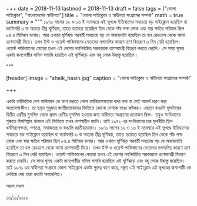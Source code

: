 +++
date = 2018-11-13
lastmod = 2018-11-13
draft = false
tags = ["ভোলা সাইক্লোন", "বাংলাদেশের স্বাধীনতা"]
title = "ভোলা সাইক্লোন ও স্বাধীনতা সংগ্রামের সম্পর্ক"
math = true
summary = """
১৯৭০ সালের ১২ ও ১৩ ই নভেম্বরে এই ভূখণ্ডে ইতিহাসের সবচেয়ে বড় সাইক্লোন হয়েছিল যা ক্যাটাগরি ৩ বা অত্যন্ত তীব্র ঘূর্ণিঝড়, তাতে হতাহত হয়েছিল তিন থেকে পাঁচ লক্ষ লোক এবং যার ক্ষতির পরিমান ছিল ৮৪.৪ মিলিয়ন ডলার। আর এখানে ঘূর্ণিঝড় পরবর্তী সবচেয়ে বড় যে অবহেলাটা হয়েছিল তা হল রেডক্রস থেকে আসা ত্রাণসামগ্রী নিয়ে। তখন ইস্ট ও ওয়েস্ট পাকিস্তানের নেতাদের দলাদলির কারণে ত্রাণ বিতরণে ৩ দিন দেরি হয়েছিল। ওয়েস্ট পাকিস্তানের নেতারা তখন এই দেশের নবনির্বাচিত সরকারকে ত্রাণসামগ্রী বিতরণ করতে দেয়নি। সে সময় ঘুমন্ত একটা জনগোষ্ঠীর সলিল সমাধি হয়েছিল এই ঘূর্ণিঝড়ে এবং বহু লোক উদ্বাস্তু হয়েছিল। 

"""

[header]
image = "sheik_hasin.jpg"
caption = "ভোলা সাইক্লোন ও স্বাধীনতা সংগ্রামের সম্পর্ক"

+++

একটা ধর্মভিত্তিক দেশ পাকিস্তান কে ভাগ করতে গেলে ধর্মনিরপেক্ষতার কথা বলা বা সেই আদর্শ ধারণ করা অত্যাবশ্যকীও। তা ছাড়া শুধুমাত্র জাতীয়তাবাদের ভিত্তিতে কোনো দেশকে ভাঙা কষ্টকর। এছাড়া বাঙালি মুসলিমের দ্বিতীয় শ্রেণীর মুসলিম থেকে প্রথম শ্রেণীর মুসলিম হওয়ার জন্য স্বাধীনতা সংগ্রামের প্রয়োজন ছিল। তবুও সংবিধানের শুরুতে বিসমিল্লাহ থাকবে এই ভিত্তিতে তখন দেশস্বাধীন হয়নি। তাই ১৯৭২ এর সংবিধানের চার মূলনীতি ছিল ধর্মনিরপেক্ষতা, গণতন্ত্র, সমাজতন্ত্র ও বাঙালি জাতীয়তাবাদ। ১৯৭০ সালের ১২ ও ১৩ ই নভেম্বরে এই ভূখণ্ডে ইতিহাসের সবচেয়ে বড় সাইক্লোন হয়েছিল যা ক্যাটাগরি ৩ বা অত্যন্ত তীব্র ঘূর্ণিঝড়, তাতে হতাহত হয়েছিল তিন থেকে পাঁচ লক্ষ লোক এবং যার ক্ষতির পরিমান ছিল ৮৪.৪ মিলিয়ন ডলার। আর এখানে ঘূর্ণিঝড় পরবর্তী সবচেয়ে বড় যে অবহেলাটা হয়েছিল তা হল রেডক্রস থেকে আসা ত্রাণসামগ্রী নিয়ে। তখন ইস্ট ও ওয়েস্ট পাকিস্তানের নেতাদের দলাদলির কারণে ত্রাণ বিতরণে ৩ দিন দেরি হয়েছিল। ওয়েস্ট পাকিস্তানের নেতারা তখন এই দেশের নবনির্বাচিত সরকারকে ত্রাণসামগ্রী বিতরণ করতে দেয়নি। সে সময় ঘুমন্ত একটা জনগোষ্ঠীর সলিল সমাধি হয়েছিল এই ঘূর্ণিঝড়ে এবং বহু লোক উদ্বাস্তু হয়েছিল। তাই ১৯৭১ এর স্বাধীনতা সংগ্রামে ভোলা সাইক্লোন একটা গুরুত্ব বহন করে, বস্তুত এই সাইক্লোন এই ভূখণ্ডের জনগোষ্ঠী কে দেখিয়ে দেয় তারা কতটা অবহেলিত।

সজল মন্ডল

১৩/১১/২০১৮
